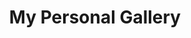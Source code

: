 ---
title: My Personal Gallery
menu:
  sidebar:
    name: My Personal Gallery
    identifier: gallery
    weight: 200
---